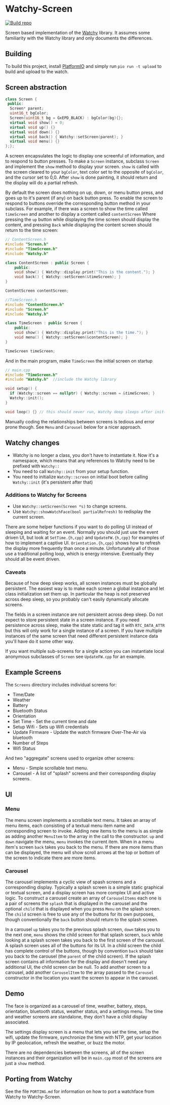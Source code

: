 # Watchy-Screen

[![Build repo](https://github.com/charles-haynes/Watchy-Screen/actions/workflows/build.yml/badge.svg)](https://github.com/charles-haynes/Watchy-Screen/actions/workflows/build.yml)

Screen based implementation of the [Watchy](https://github.com/sqfmi/Watchy) library. It assumes some familiarity with the Watchy library and only documents the differences.

## Building

To build this project, install [PlatformIO](https://docs.platformio.org/en/latest/core/installation.html) and simply run `pio run -t upload` to build and upload to the watch.

## Screen abstraction

```c++
class Screen {
 public:
  Screen* parent;
  uint16_t bgColor;
  Screen(uint16_t bg = GxEPD_BLACK) : bgColor(bg){};
  virtual void show() = 0;
  virtual void up() {}
  virtual void down() {}
  virtual void back() { Watchy::setScreen(parent); }
  virtual void menu() {}
};};
```

A screen encapsulates the logic to display one screenful of information, and to respond to button presses. To make a `Screen` instance, subclass `Screen` and implement the `show` method to display your screen. `show` is called with the screen cleared to your `bgColor`, text color set to the opposite of `bgColor`, and the cursor set to 0,0. After `show` is done painting, it should return and the display will do a partial refresh.

By default the screen does nothing on up, down, or menu button press, and goes up to it's parent (if any) on back button press. To enable the screen to respond to buttons override the corresponding button method in your subclass. For example, if there was a screen to show the time called `timeScreen` and another to display a content called `contentScreen` Where pressing the `up` button while displaying the time screen should display the content, and pressing `Back` while displaying the content screen should return to the time screen:

```c++
// ContentScreen.h
#include "Screen.h"
#include "TimeScreen.h"
#include "Watchy.h"

class ContentScreen : public Screen {
    public:
    void show() { Watchy::display.print("This is the content."); }
    void back() { Watchy::setScreen(&timeScreen); }
}

ContentScreen contentScreen;
```

```c++
//TimeScreen.h
#include "ContentScreen.h"
#include "Screen.h"
#include "Watchy.h"

class TimeScreen : public Screen {
    public:
    void show() { Watchy::display.print("This is the time."); }
    void menu() { Watchy::setScreen(&contentScreen); }
}

TimeScreen timeScreen;
```

And in the main program, make `TimeScreen` the initial screen on startup

```c++
// main.cpp
#include "TimeScreen.h"
#include "Watchy.h"  //include the Watchy library

void setup() {
  if (Watchy::screen == nullptr) { Watchy::screen = &timeScreen; }
  Watchy::init();
}

void loop() {} // this should never run, Watchy deep sleeps after init();
```

Manually coding the relationships between screens is tedious and error prone though. See `Menu` and `Carousel` below for a nicer approach.

## Watchy changes

* Watchy is no longer a class, you don't have to instantiate it. Now it's a namespace, which means that any references to Watchy need to be prefixed with `Watchy::`
* You need to call `Watchy::init` from your setup function.
* You need to initialize `Watchy::screen` on initial boot before calling `Watchy::init` (it's persistent after that)

### Additions to Watchy for Screens

* Use `Watchy::setScreen(Screen *s)` to change screens.
* Use `Watchy::showWatchFace(bool partialRefresh)` to redisplay the current screen.

There are some helper functions if you want to do polling UI instead of sleeping and waiting for an event. Normally you should just use the event driven UI, but look at `SetTime.{h,cpp}` and `UpdateFW.{h,cpp}` for examples of how to implement a captive UI. `Orientation.{h,cpp}` shows how to refresh the display more frequently than once a minute. Unfortunately all of those use a traditional polling loop, which is energy intensive. Eventually they should all be event driven.

### Caveats

Because of how deep sleep works, all screen instances must be globally persistent. The easiest way is to make each screen a global instance and let class initialization set them up. In particular the heap is not preserved across deep sleep, so you probably can't easily dynamically allocate screens.

The fields in a screen instance are not persistent across deep sleep. Do not expect to store persistent state in a screen instance. If you need persistence across sleep, make the state static and tag it with `RTC_DATA_ATTR` but this will only work for a single instance of a screen. If you have multiple instances of the same screen that need different persistent instance data you'll have do it some other way.

If you want multiple sub-screens for a single action you can instantiate local anonymous subclasses of `Screen` see `UpdateFW.cpp` for an example.

## Example Screens

The `Screens` directory includes individual screens for:

* Time/Date  
* Weather  
* Battery  
* Bluetooth Status
* Orientation
* Set Time - Set the current time and date
* Setup Wifi - Sets up Wifi credentials
* Update Firmware - Update the watch firmware Over-The-Air via bluetooth
* Number of Steps
* Wifi Status

And two "aggregate" screens used to organize other screens:

* Menu - Simple scrollable text menu.
* Carousel - A list of "splash" screens and their corresponding display screens.

## UI

### Menu

The menu screen implements a scrollable text menu. It takes an array of menu items, each consisting of a textual menu item name and corresponding screen to invoke. Adding new items to the menu is as simple as adding another `MenuItem` to the array in the call to the constructor. `up` and `down` navigate the menu, `menu` invokes the current item. When in a menu item's screen `back` takes you back to the menu. If there are more items than can be displayed, the menu will show scroll arrows at the top or bottom of the screen to indicate there are more items.

### Carousel

The carousel implements a cyclic view of spash screens and a corresponding display. Typically a splash screen is a simple static graphical or textual screen, and a display screen has more complex UI and active logic. To construct a carousel create an array of `CarouselItems` each one is a pair of screens the `splash` that is displayed in the carousel and the optional `child` that is displayed when you press `Menu` on the splash screen. The `child` screen is free to use any of the buttons for its own purposes, though conventionally the `back` button should return to the splash screen.

In a carousel `up` takes you to the previous splash screen, `down` takes you to the next one, `menu` shows the child screen for that splash screen, `back` while looking at a splash screen takes you back to the first screen of the carousel. A splash screen uses all of the buttons for its UI. In a child screen the child has complete control of the buttons, though by convention `back` should take you back to the carousel (the `parent` of the child screen). If the splash screen contains all information for the display and doesn't need any additional UI, the child screen can be null. To add another screen to a carousel, add another `CarouselItem` to the array passed to the `Carousel` constructor in the location you want the screen to appear in the carousel.

## Demo

The face is organized as a carousel of time, weather, battery, steps, orientation, bluetooth status, weather status, and a settings menu. The time and weather screens are standalone, they don't have a child display associated.

The settings display screen is a menu that lets you set the time, setup the wifi, update the firmware, synchronize the time with NTP, get your location by IP geolocation, refresh the weather, or buzz the motor.

There are no dependencies between the screens, all of the screen instances and their organization will be in `main.cpp` most of the screens are just a `show` method.

## Porting from Watchy

See the file `PORTING.md` for information on how to port a watchface from Watchy to Watchy-Screen.
